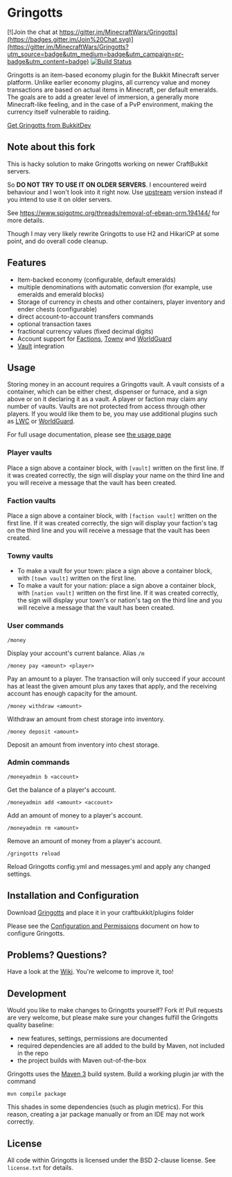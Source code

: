 Gringotts
=========

[![Join the chat at https://gitter.im/MinecraftWars/Gringotts](https://badges.gitter.im/Join%20Chat.svg)](https://gitter.im/MinecraftWars/Gringotts?utm_source=badge&utm_medium=badge&utm_campaign=pr-badge&utm_content=badge)
[![Build Status](https://travis-ci.org/MinecraftWars/Gringotts.svg?branch=master)](https://travis-ci.org/MinecraftWars/Gringotts)

Gringotts is an item-based economy plugin for the Bukkit Minecraft server platform. Unlike earlier economy plugins, all currency value and money transactions are based on actual items in Minecraft, per default emeralds. The goals are to add a greater level of immersion, a generally more Minecraft-like feeling, and in the case of a PvP environment, making the currency itself vulnerable to raiding.

[Get Gringotts from BukkitDev](http://dev.bukkit.org/server-mods/gringotts/)

Note about this fork
--------------------

This is hacky solution to make Gringotts working on newer CraftBukkit servers.

So **DO NOT TRY TO USE IT ON OLDER SERVERS**. I encountered weird behaviour and I won't look into it right now.
Use [upstream](https://github.com/MinecraftWars/Gringotts) version instead if you intend to use it on older servers.

See https://www.spigotmc.org/threads/removal-of-ebean-orm.194144/ for more details.

Though I may very likely rewrite Gringotts to use H2 and HikariCP at some point, and do overall
code cleanup.

Features
--------
* Item-backed economy (configurable, default emeralds)
* multiple denominations with automatic conversion (for example, use emeralds and emerald blocks)
* Storage of currency in chests and other containers, player inventory and ender chests (configurable)
* direct account-to-account transfers commands
* optional transaction taxes
* fractional currency values (fixed decimal digits)
* Account support for [Factions](http://dev.bukkit.org/server-mods/factions/), [Towny](http://dev.bukkit.org/server-mods/towny-advanced/) and [WorldGuard](http://dev.bukkit.org/server-mods/worldguard/)
* [Vault](http://dev.bukkit.org/server-mods/vault/) integration

Usage
-----
Storing money in an account requires a Gringotts vault. A vault consists of a container, which can be either chest, dispenser or furnace, and a sign above or on it declaring it as a vault. A player or faction may claim any number of vaults. Vaults are not protected from access through other players. If you would like them to be, you may use additional plugins such as [LWC](http://dev.bukkit.org/server-mods/lwc/) or [WorldGuard](http://dev.bukkit.org/server-mods/worldguard/).

For full usage documentation, please see [the usage page](https://github.com/MinecraftWars/Gringotts/blob/master/doc/usage.md)

### Player vaults ###

Place a sign above a container block, with `[vault]` written on the first line. If it was created correctly, the sign will display your name on the third line and you will receive a message that the vault has been created.

### Faction vaults ###

Place a sign above a container block, with `[faction vault]` written on the first line. If it was created correctly, the sign will display your faction's tag on the third line and you will receive a message that the vault has been created.

### Towny vaults ###

* To make a vault for your town: place a sign above a container block, with `[town vault]` written on the first line. 
* To make a vault for your nation: place a sign above a container block, with `[nation vault]` written on the first line. 
If it was created correctly, the sign will display your town's or nation's tag on the third line and you will receive a message that the vault has been created.


### User commands ###

    /money
Display your account's current balance. Alias `/m`

    /money pay <amount> <player>
Pay an amount to a player. The transaction will only succeed if your account has at least the given amount plus any taxes that apply, and the receiving account has enough capacity for the amount.

    /money withdraw <amount>
Withdraw an amount from chest storage into inventory.

    /money deposit <amount>
Deposit an amount from inventory into chest storage. 

### Admin commands ###
    /moneyadmin b <account>
Get the balance of a player's account.

    /moneyadmin add <amount> <account>
Add an amount of money to a player's account.

    /moneyadmin rm <amount>
Remove an amount of money from a player's account.

    /gringotts reload
Reload Gringotts config.yml and messages.yml and apply any changed settings.


Installation and Configuration
------------------------------
Download [Gringotts](http://dev.bukkit.org/server-mods/gringotts/files/) and place it in your craftbukkit/plugins folder

Please see the [Configuration and Permissions](https://github.com/MinecraftWars/Gringotts/blob/master/doc/configuration.md) document on how to configure Gringotts.

Problems? Questions?
--------------------
Have a look at the [Wiki](https://github.com/MinecraftWars/Gringotts/wiki). You're welcome to improve it, too!


Development
-----------
Would you like to make changes to Gringotts yourself? Fork it!
Pull requests are very welcome, but please make sure your changes fulfill the Gringotts quality baseline:

* new features, settings, permissions are documented
* required dependencies are all added to the build by Maven, not included in the repo
* the project builds with Maven out-of-the-box

Gringotts uses the [Maven 3](http://maven.apache.org/) build system. Build a working plugin jar with the command

    mvn compile package
    
This shades in some dependencies (such as plugin metrics). For this reason, creating a jar package manually or from an IDE may not work correctly.


License
-------
All code within Gringotts is licensed under the BSD 2-clause license. See `license.txt` for details.
